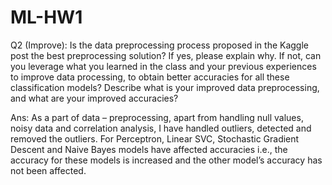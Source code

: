 # ML-HW1
Q2 (Improve): Is the data preprocessing process proposed in the Kaggle post the best preprocessing solution? If yes, please explain why. If not, can you leverage what you learned in the class and your previous experiences to improve data processing, to obtain better accuracies for all these classification models? Describe what is your improved data preprocessing, and what are your improved accuracies? 

Ans: 
As a part of data – preprocessing, apart from handling null values, noisy data and correlation analysis, I have handled outliers, detected and removed the outliers. For Perceptron, Linear SVC, Stochastic Gradient Descent and Naive Bayes models have affected accuracies i.e., the accuracy for these models is increased and the other model’s accuracy has not been affected.
